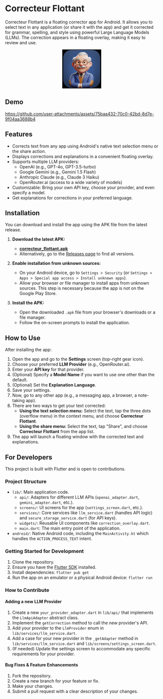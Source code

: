 # Correcteur Flottant

Correcteur Flottant is a floating corrector app for Android. It allows you to select text in any application (or share it with the app) and get it corrected for grammar, spelling, and style using powerful Large Language Models (LLMs). The correction appears in a floating overlay, making it easy to review and use.

<p align="center"><img src="android/app/src/main/res/mipmap-xxxhdpi/ic_launcher.png" alt="App Icon" width="128"/></p>

## Demo

https://github.com/user-attachments/assets/75baa432-70c0-42bd-8d7e-9f04aa3688b4

## Features

- Corrects text from any app using Android's native text selection menu or the share action.
- Displays corrections and explanations in a convenient floating overlay.
- Supports multiple LLM providers:
  - OpenAI (e.g., GPT-4o, GPT-3.5-turbo)
  - Google Gemini (e.g., Gemini 1.5 Flash)
  - Anthropic Claude (e.g., Claude 3 Haiku)
  - OpenRouter.ai (access to a wide variety of models)
- Customizable: Bring your own API key, choose your provider, and even specify a model.
- Get explanations for corrections in your preferred language.

## Installation

You can download and install the app using the APK file from the latest release.

1.  **Download the latest APK:**
    -   [**correcteur_flottant.apk**](https://github.com/adrianlzt/correcteur_flottant/releases/latest/download/correcteur_flottant.apk)
    -   Alternatively, go to the [Releases page](https://github.com/adrianlzt/correcteur_flottant/releases) to find all versions.

2.  **Enable installation from unknown sources:**
    -   On your Android device, go to `Settings > Security` (or `Settings > Apps > Special app access > Install unknown apps`).
    -   Allow your browser or file manager to install apps from unknown sources. This step is necessary because the app is not on the Google Play Store.

3.  **Install the APK:**
    -   Open the downloaded `.apk` file from your browser's downloads or a file manager.
    -   Follow the on-screen prompts to install the application.

## How to Use

After installing the app:

1.  Open the app and go to the **Settings** screen (top-right gear icon).
2.  Choose your preferred **LLM Provider** (e.g., OpenRouter.ai).
3.  Enter your **API key** for that provider.
4.  (Optional) Specify a **Model Name** if you want to use one other than the default.
5.  (Optional) Set the **Explanation Language**.
6.  Save your settings.
7.  Now, go to any other app (e.g., a messaging app, a browser, a note-taking app).
8.  There are two ways to get your text corrected:
    -   **Using the text selection menu:** Select the text, tap the three dots (overflow menu) in the context menu, and choose **Correcteur Flottant**.
    -   **Using the share menu:** Select the text, tap "Share", and choose **Correcteur Flottant** from the app list.
9.  The app will launch a floating window with the corrected text and explanations.

## For Developers

This project is built with Flutter and is open to contributions.

### Project Structure

-   `lib/`: Main application code.
    -   `api/`: Adapters for different LLM APIs (`openai_adapter.dart`, `gemini_adapter.dart`, etc.).
    -   `screens/`: UI screens for the app (`settings_screen.dart`, etc.).
    -   `services/`: Core services like `llm_service.dart` (handles API logic) and `secure_storage_service.dart` (for API keys).
    -   `widgets/`: Reusable UI components like `correction_overlay.dart`.
    -   `main.dart`: The main entry point of the application.
-   `android/`: Native Android code, including the `MainActivity.kt` which handles the `ACTION_PROCESS_TEXT` intent.

### Getting Started for Development

1.  Clone the repository.
2.  Ensure you have the [Flutter SDK](https://docs.flutter.dev/get-started/install) installed.
3.  Install dependencies: `flutter pub get`
4.  Run the app on an emulator or a physical Android device: `flutter run`

### How to Contribute

#### Adding a new LLM Provider

1.  Create a new `your_provider_adapter.dart` in `lib/api/` that implements the `LlmApiAdapter` abstract class.
2.  Implement the `getCorrection` method to call the new provider's API.
3.  Add your provider to the `LlmProvider` enum in `lib/services/llm_service.dart`.
4.  Add a case for your new provider in the `_getAdapter` method in `lib/services/llm_service.dart` and `lib/screens/settings_screen.dart`.
5.  (If needed) Update the settings screen to accommodate any specific requirements for your provider.

#### Bug Fixes & Feature Enhancements

1.  Fork the repository.
2.  Create a new branch for your feature or fix.
3.  Make your changes.
4.  Submit a pull request with a clear description of your changes.
